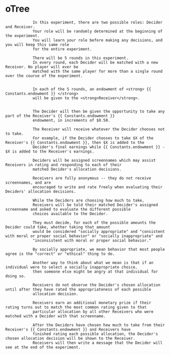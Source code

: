 # oTree

                In this experiment, there are two possible roles: Decider and Receiver.
                Your role will be randomly determined at the beginning of the experiment.
                You will learn your role before making any decisions, and you will keep this same role
                for the entire experiment.

                There will be 5 rounds in this experiment.
                In every round, each Decider will be matched with a new Receiver. No player will ever be
                matched with the same player for more than a single round over the course of the experiment.
          
            
                In each of the 5 rounds, an endowment of <strong> {{ Constants.endowment }} </strong>
                will be given to the <strong>Receiver</strong>.
       
            
                The Decider will then be given the opportunity to take any part of the Receiver's {{ Constants.endowment }}
                endowment, in increments of $0.50.
        
                The Receiver will receive whatever the Decider chooses not to take.
                For example, if the Decider chooses to take $X of the Receiver's {{ Constants.endowment }}, then $X is added to the
                Decider's final earnings while {{ Constants.endowment }} - $X is added to the Receiver's earnings.
     
                Deciders will be assigned screennames which may assist Receivers in rating and responding to each of their
                matched Decider's allocation decisions.
      
                Receivers are fully anonymous -- they do not receive screennames, and are
                encouraged to write and rate freely when evaluating their Deciders' allocation decisions.
      
                While the Deciders are choosing how much to take,
                Receivers will be told their matched Decider's assigned screenname and asked to evaluate the different possible
                choices available to the Decider.

                They must decide, for each of the possible amounts the Decider could take, whether taking that amount
                would be considered "socially appropriate" and "consistent with moral or proper social behavior" or "socially inappropriate" and
                "inconsistent with moral or proper social behavior."

                By socially appropriate, we mean behavior that most people agree is the "correct" or "ethical" thing to do.
   
                Another way to think about what we mean is that if an individual were to select a socially inappropriate choice,
                then someone else might be angry at that individual for doing so.
    
                Receivers do not observe the Decider's chosen allocation until after they have rated the appropriateness of each possible
                allocation decision.
 
                Receivers earn an additional monetary prize if their rating turns out to match the most common rating given to that
                particular allocation by all other Receivers who were matched with a Decider with that screenname.
   
                After the Deciders have chosen how much to take from their Receiver's {{ Constants.endowment }} and Receivers have
                finished rating each possible allocation, the Decider's chosen allocation decision will be shown to the Receiver.
                Receivers will then write a message that the Decider will see at the end of the experiment.
  
